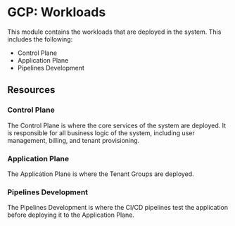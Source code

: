 # GCP: Workloads

This module contains the workloads that are deployed in the system. This includes the following:
- Control Plane
- Application Plane
- Pipelines Development


## Resources

### Control Plane

The Control Plane is where the core services of the system are deployed. It is responsible for all business logic of the system, including user management, billing, and tenant provisioning.


### Application Plane

The Application Plane is where the Tenant Groups are deployed.


### Pipelines Development

The Pipelines Development is where the CI/CD pipelines test the application before deploying it to the Application Plane.
